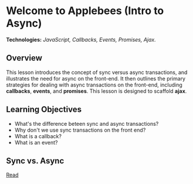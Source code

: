 # Welcome to Applebees (Intro to Async)

**Technologies:** *JavaScript, Callbacks, Events, Promises, Ajax.*

## Overview

This lesson introduces the concept of sync versus async transactions, and illustrates the need for async on the front-end. It then outlines the primary strategies for dealing with async transactions on the front-end, including **callbacks**, **events**, and **promises**. This lesson is designed to scaffold **ajax**.

## Learning Objectives

 * What's the difference beteen sync and async transactions?
 * Why don't we use sync transactions on the front end?
 * What is a callback?
 * What is an event?

## Sync vs. Async

[Read](http://www.html5rocks.com/en/tutorials/async/deferred/)

## 
